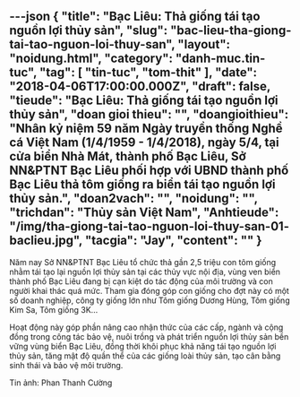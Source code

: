 ---json
{
    "title": "Bạc Liêu: Thả giống tái tạo nguồn lợi thủy sản",
    "slug": "bac-lieu-tha-giong-tai-tao-nguon-loi-thuy-san",
    "layout": "noidung.html",
    "category": "danh-muc.tin-tuc",
    "tag": [
        "tin-tuc",
        "tom-thit"
    ],
    "date": "2018-04-06T17:00:00.000Z",
    "draft": false,
    "tieude": "Bạc Liêu: Thả giống tái tạo nguồn lợi thủy sản",
    "doan gioi thieu": "",
    "doangioithieu": "Nhân kỷ niệm 59 năm Ngày truyền thống Nghề cá Việt Nam (1/4/1959 - 1/4/2018), ngày 5/4, tại cửa biển Nhà Mát, thành phố Bạc Liêu, Sở NN&PTNT Bạc Liêu phối hợp với UBND thành phố Bạc Liêu thả tôm giống ra biển tái tạo nguồn lợi thủy sản.",
    "doan2vach": "",
    "noidung": "",
    "trichdan": "Thủy sản Việt Nam",
    "Anhtieude": "/img/tha-giong-tai-tao-nguon-loi-thuy-san-01- baclieu.jpg",
    "tacgia": "Jay",
    "__content__": ""
}
---
<p><span style="font-size:14px">Năm nay Sở NN&amp;PTNT Bạc Li&ecirc;u tổ chức thả gần 2,5 triệu con t&ocirc;m giống nhằm t&aacute;i tạo lại nguồn lợi thủy sản tại c&aacute;c thủy vực nội địa, v&ugrave;ng ven biển th&agrave;nh phố Bạc Li&ecirc;u đang bị cạn kiệt do t&aacute;c động của m&ocirc;i trường v&agrave; con người khai th&aacute;c qu&aacute; mức. Tham gia đ&oacute;ng g&oacute;p con giống cho đợt n&agrave;y c&oacute; một số doanh nghiệp, c&ocirc;ng ty giống lớn như T&ocirc;m giống Dương H&ugrave;ng, T&ocirc;m giống Kim Sa, T&ocirc;m giống 3K&hellip;</span></p>

<p><span style="font-size:14px">Hoạt động n&agrave;y g&oacute;p phần n&acirc;ng cao nhận thức của c&aacute;c cấp, ng&agrave;nh v&agrave; cộng đồng trong c&ocirc;ng t&aacute;c bảo vệ, nu&ocirc;i trồng v&agrave; ph&aacute;t triển nguồn lợi thủy sản bền vững v&ugrave;ng biển Bạc Li&ecirc;u, đồng thời kh&ocirc;i phục khả năng t&aacute;i tạo nguồn lợi thủy sản, tăng mật độ quần thể của c&aacute;c giống lo&agrave;i thủy sản, tạo c&acirc;n bằng sinh th&aacute;i v&agrave; bảo vệ m&ocirc;i trường.</span></p>

<p><span style="font-size:14px">Tin ảnh: Phan Thanh Cường</span></p>
